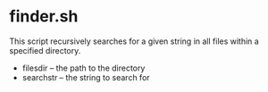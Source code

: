 # finder.sh
This script recursively searches for a given string in all files within a specified directory.
- filesdir – the path to the directory
- searchstr – the string to search for
